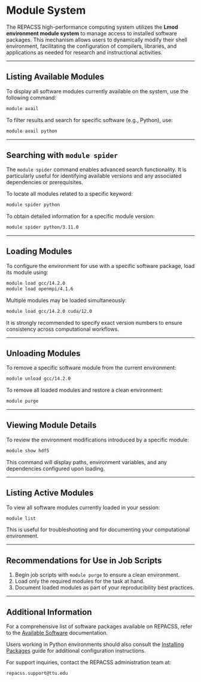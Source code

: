 # Module System

The REPACSS high-performance computing system utilizes the **Lmod environment module system** to manage access to installed software packages. This mechanism allows users to dynamically modify their shell environment, facilitating the configuration of compilers, libraries, and applications as needed for research and instructional activities.

---

## Listing Available Modules

To display all software modules currently available on the system, use the following command:

```bash
module avail
```

To filter results and search for specific software (e.g., Python), use:

```bash
module avail python
```

---

## Searching with `module spider`

The `module spider` command enables advanced search functionality. It is particularly useful for identifying available versions and any associated dependencies or prerequisites.

To locate all modules related to a specific keyword:

```bash
module spider python
```

To obtain detailed information for a specific module version:

```bash
module spider python/3.11.0
```

---

## Loading Modules

To configure the environment for use with a specific software package, load its module using:

```bash
module load gcc/14.2.0
module load openmpi/4.1.6
```

Multiple modules may be loaded simultaneously:

```bash
module load gcc/14.2.0 cuda/12.0
```

It is strongly recommended to specify exact version numbers to ensure consistency across computational workflows.

---

## Unloading Modules

To remove a specific software module from the current environment:

```bash
module unload gcc/14.2.0
```

To remove all loaded modules and restore a clean environment:

```bash
module purge
```

---

## Viewing Module Details

To review the environment modifications introduced by a specific module:

```bash
module show hdf5
```

This command will display paths, environment variables, and any dependencies configured upon loading.

---

## Listing Active Modules

To view all software modules currently loaded in your session:

```bash
module list
```

This is useful for troubleshooting and for documenting your computational environment.

---

## Recommendations for Use in Job Scripts

1. Begin job scripts with `module purge` to ensure a clean environment.
2. Load only the required modules for the task at hand.
3. Document loaded modules as part of your reproducibility best practices.

---

## Additional Information

For a comprehensive list of software packages available on REPACSS, refer to the [Available Software](available-software.md) documentation.

Users working in Python environments should also consult the [Installing Packages](installing-packages.md) guide for additional configuration instructions.

For support inquiries, contact the REPACSS administration team at:

```
repacss.support@ttu.edu
```
